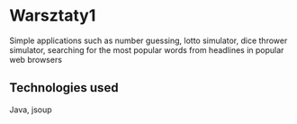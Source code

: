 # Warsztaty1

Simple applications such as number guessing, lotto simulator, dice thrower simulator, searching for the most popular words from headlines in popular web browsers

## Technologies used

Java, jsoup
